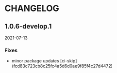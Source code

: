 # CHANGELOG

<!--- next entry here -->

## 1.0.6-develop.1
2021-07-13

### Fixes

- minor package updates [ci-skip] (fcd83c723cb8c25fc4a5d6d0ae9f85f4c27d4472)